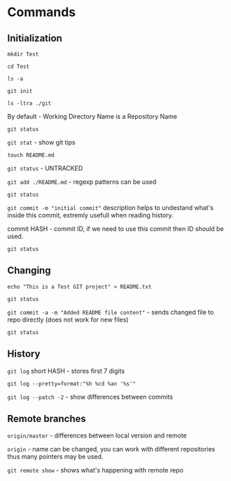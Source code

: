 # Commands


## Initialization

`mkdir Test`

`cd Test`

`ls -a`

`git init`

`ls -ltra ./git`

By default - Working Directory Name is a Repository Name

`git status`

`git stat` - show git tips

`touch README.md`

`git status` - UNTRACKED

`git add ./README.md` - regexp patterns can be used

`git status`

`git commit -m "initial commit"`
description helps to undestand what's inside this commit, extremly usefull when reading history.

commit HASH - commit ID, if we need to use this commit then ID should be used.

`git status`

## Changing

`echo "This is a Test GIT project" > README.txt`

`git status`

`git commit -a -m "Added README file content"` - sends changed file to repo directly (does not work for new files)

`git status`

## History

`git log`
short HASH - stores first 7 digits

`git log --pretty=format:"%h %cd %an '%s'"`

`git log --patch -2` - show differences between commits

## Remote branches

`origin/master` - differences between local version and remote

`origin` - name can be changed, you can work with different repositories thus many pointers may be used.

`git remote show` - shows what's happening with remote repo
